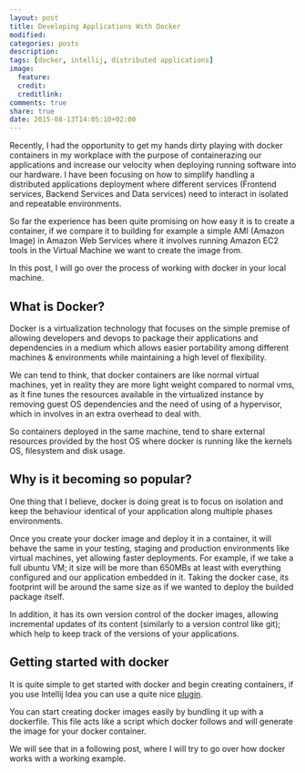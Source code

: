 ```yaml
---
layout: post
title: Developing Applications With Docker
modified:
categories: posts
description:
tags: [docker, intellij, distributed applications]
image:
  feature:
  credit:
  creditlink:
comments: true
share: true
date: 2015-08-13T14:05:10+02:00
---
```


Recently, I had the opportunity to get my hands dirty playing with docker containers in my workplace with the purpose of
containerazing our applications and increase our velocity when deploying running software into our hardware. I have been
focusing on how to simplify handling a distributed applications deployment where different services 
(Frontend services, Backend Services and Data services) need to interact in isolated and repeatable environments. 

So far the experience has been quite promising on how easy it is to create a container, if we compare it to building for 
example a simple AMI (Amazon Image) in Amazon Web Services where it involves running Amazon EC2 tools in the Virtual 
Machine we want to create the image from.

In this post, I will go over the process of working with docker in your local machine.

## What is Docker?

Docker is a virtualization technology that focuses on the simple premise of allowing developers and devops to package their
applications and dependencies in a medium which allows easier portability among different machines & environments while 
maintaining a high level of flexibility.

We can tend to think, that docker containers are like normal virtual machines, yet in reality they are more light weight
compared to normal vms, as it fine tunes the resources available in the virtualized instance by removing guest OS dependencies
and the need of using of a hypervisor, which in involves in an extra overhead to deal with.

So containers deployed in the same machine, tend to share external resources provided by the host OS where docker is 
running like the kernels OS, filesystem and disk usage.

## Why is it becoming so popular?

One thing that I believe, docker is doing great is to focus on isolation and keep the behaviour identical of your application
along multiple phases environments.

Once you create your docker image and deploy it in a container, it will behave the same in your testing, staging and 
production environments like virtual machines, yet allowing faster deployments. For example, if we take a full ubuntu 
VM; it size will be more than 650MBs at least with everything configured and our application embedded in it. 
Taking the docker case, its footprint will be around the same size as if we wanted to deploy the builded package itself.

In addition, it has its own version control of the docker images, allowing incremental updates of its content 
(similarly to a version control like git); which help to keep track of the versions of your applications.

## Getting started with docker

It is quite simple to get started with docker and begin creating containers, if you use Intellij Idea you can use a 
quite nice [plugin](http://blog.jetbrains.com/idea/2015/03/docker-support-in-intellij-idea-14-1/).

You can start creating docker images easily by bundling it up with a dockerfile. This file acts like a script which 
docker follows and will generate the image for your docker container.

We will see that in a following post, where I will try to go over how docker works with a working example.